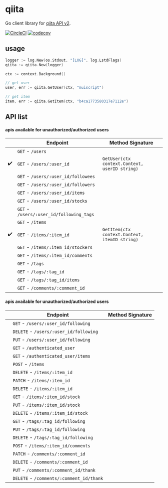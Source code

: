 # qiita

Go client library for [qiita API v2](https://qiita.com/api/v2/docs).

[![CircleCI](https://circleci.com/gh/muiscript/qiita/tree/master.svg?style=svg)](https://circleci.com/gh/muiscript/qiita/tree/master)
[![codecov](https://codecov.io/gh/muiscript/qiita/branch/master/graph/badge.svg)](https://codecov.io/gh/muiscript/qiita)

## usage

```go
logger := log.New(os.Stdout, "[LOG]", log.LstdFlags)
qiita := qiita.New(logger)

ctx := context.Background()

// get user
user, err := qiita.GetUser(ctx, "muiscript")

// get item
item, err := qiita.GetItem(ctx, "b4ca1773580317e7112e")
```

## API list

#### apis available for unauthorized/authorized users

|  | Endpoint | Method Signature |
| --- | --- | --- |
|  | `GET` - `/users` | |
| :heavy_check_mark: | `GET` - `/users/:user_id` | `GetUser(ctx context.Context, userID string)` |
|  | `GET` - `/users/:user_id/followees` | |
|  | `GET` - `/users/:user_id/followers` | |
|  | `GET` - `/users/:user_id/items` | |
|  | `GET` - `/users/:user_id/stocks` | |
|  | `GET` - `/users/:user_id/following_tags` | |
|  | `GET` - `/items` | |
| :heavy_check_mark: | `GET` - `/items/:item_id` | `GetItem(ctx context.Context, itemID string)` |
|  | `GET` - `/items/:item_id/stockers` | |
|  | `GET` - `/items/:item_id/comments` | |
|  | `GET` - `/tags` | |
|  | `GET` - `/tags/:tag_id` | |
|  | `GET` - `/tags/:tag_id/items` | |
|  | `GET` - `/comments/:comment_id` | |

#### apis available for unauthorized/authorized users

|  | Endpoint | Method Signature |
| --- | --- | --- |
|  | `GET` - `/users/:user_id/following` | |
|  | `DELETE` - `/users/:user_id/following` | |
|  | `PUT` - `/users/:user_id/following` | |
|  | `GET` - `/authenticated_user` | |
|  | `GET` - `/authenticated_user/items` | |
|  | `POST` - `/items` | |
|  | `DELETE` - `/items/:item_id` | |
|  | `PATCH` - `/items/:item_id` | |
|  | `DELETE` - `/items/:item_id` | |
|  | `GET` - `/items/:item_id/stock` | |
|  | `PUT` - `/items/:item_id/stock` | |
|  | `DELETE` - `/items/:item_id/stock` | |
|  | `GET` - `/tags/:tag_id/following` | |
|  | `PUT` - `/tags/:tag_id/following` | |
|  | `DELETE` - `/tags/:tag_id/following` | |
|  | `POST` - `/items/:item_id/comments` | |
|  | `PATCH` - `/comments/:comment_id` | |
|  | `DELETE` - `/comments/:comment_id` | |
|  | `PUT` - `/comments/:comment_id/thank` | |
|  | `DELETE` - `/comments/:comment_id/thank` | |
